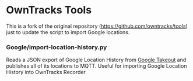 # OwnTracks Tools

This is a fork of the original repository (https://github.com/owntracks/tools) just to update the script to import Google locations.

### Google/import-location-history.py
Reads a JSON export of Google Location History from
[Google Takeout](https://takeout.google.com/settings/takeout) and publishes all of its locations
to MQTT. Useful for importing Google Location History into OwnTracks Recorder
